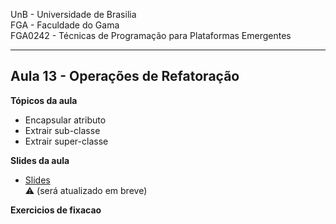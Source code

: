 
UnB - Universidade de Brasilia  
FGA - Faculdade do Gama  
FGA0242 - Técnicas de Programação para Plataformas Emergentes

---

## Aula 13 - Operações de Refatoração

**Tópicos da aula**
- Encapsular atributo
- Extrair sub-classe
- Extrair super-classe

**Slides da aula**
* [Slides]()  
  :warning: (será atualizado em breve)

**Exercicios de fixacao**
